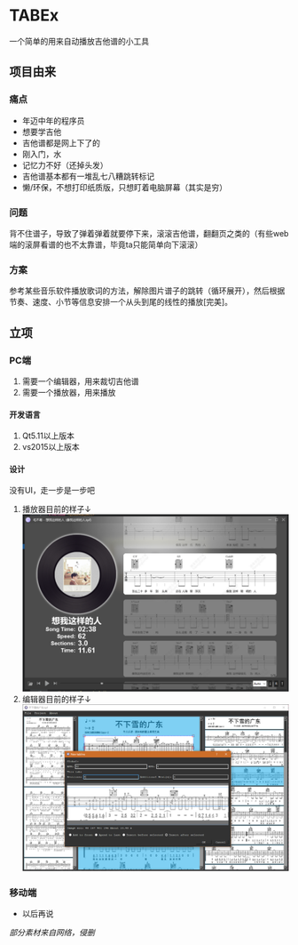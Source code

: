 # TABEx
一个简单的用来自动播放吉他谱的小工具

## 项目由来
### 痛点
* 年迈中年的程序员
* 想要学吉他
* 吉他谱都是网上下了的
* 刚入门，水
* 记忆力不好（还掉头发）
* 吉他谱基本都有一堆乱七八糟跳转标记
* 懒/环保，不想打印纸质版，只想盯着电脑屏幕（其实是穷）

### 问题
  背不住谱子，导致了弹着弹着就要停下来，滚滚吉他谱，翻翻页之类的（有些web端的滚屏看谱的也不太靠谱，毕竟ta只能简单向下滚滚）

### 方案
  参考某些音乐软件播放歌词的方法，解除图片谱子的跳转（循环展开），然后根据节奏、速度、小节等信息安排一个从头到尾的线性的播放[完美]。

## 立项
### PC端
1. 需要一个编辑器，用来裁切吉他谱
2. 需要一个播放器，用来播放

#### 开发语言
1. Qt5.11以上版本
2. vs2015以上版本
#### 设计
没有UI，走一步是一步吧
1. 播放器目前的样子↓
![image](https://raw.githubusercontent.com/congpp/TABEx/main/etc/player.png)
2. 编辑器目前的样子↓
![image](https://raw.githubusercontent.com/congpp/TABEx/main/etc/editor.png)

### 移动端
  * 以后再说


*部分素材来自网络，侵删*
